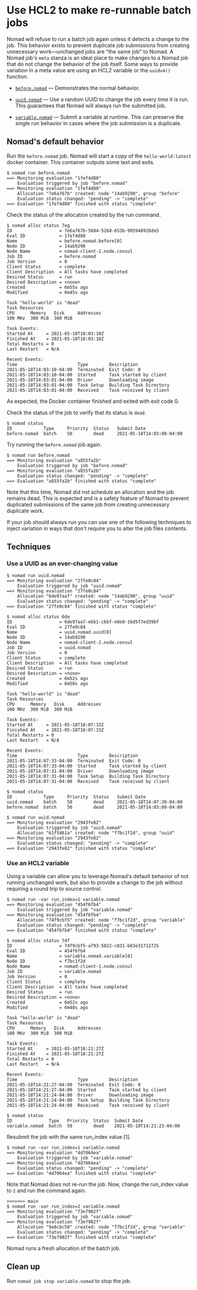 # Use HCL2 to make re-runnable batch jobs

Nomad will refuse to run a batch job again unless it detects a change to the job.
This behavior exists to prevent duplicate job submissions from creating unnecessary
work—unchanged jobs are "the same job" to Nomad. A Nomad job's `meta` stanza is
an ideal place to make changes to a Nomad job that do not change the behavior of
the job itself. Some ways to provide variation in a meta value are using an HCL2
variable or the `uuidv4()` function.

- [`before.nomad`] — Demonstrates the normal behavior.

- [`uuid.nomad`] — Use a random UUID to change the job every time it is run. This
  guarantees that Nomad will always run the submitted job.

- [`variable.nomad`] — Submit a variable at runtime. This can preserve the single
  run behavior in cases where the job submission is a duplicate.

## Nomad's default behavior

Run the `before.nomad` job. Nomad will start a copy of the 
`hello-world:latest` docker container. This container outputs some text and exits.

```
$ nomad run before.nomad
==> Monitoring evaluation "1fef4d80"
    Evaluation triggered by job "before.nomad"
==> Monitoring evaluation "1fef4d80"
    Allocation "7e6a767b" created: node "14ab9290", group "before"
    Evaluation status changed: "pending" -> "complete"
==> Evaluation "1fef4d80" finished with status "complete"
```

Check the status of the allocation created by the run command.

```
$ nomad alloc status 7eg   
ID                  = 7e6a767b-5604-5268-653b-905948928de5
Eval ID             = 1fef4d80
Name                = before.nomad.before[0]
Node ID             = 14ab9290
Node Name           = nomad-client-2.node.consul
Job ID              = before.nomad
Job Version         = 0
Client Status       = complete
Client Description  = All tasks have completed
Desired Status      = run
Desired Description = <none>
Created             = 6m55s ago
Modified            = 6m45s ago

Task "hello-world" is "dead"
Task Resources
CPU      Memory   Disk     Addresses
100 MHz  300 MiB  300 MiB  

Task Events:
Started At     = 2021-05-18T18:03:10Z
Finished At    = 2021-05-18T18:03:10Z
Total Restarts = 0
Last Restart   = N/A

Recent Events:
Time                       Type        Description
2021-05-18T14:03:10-04:00  Terminated  Exit Code: 0
2021-05-18T14:03:10-04:00  Started     Task started by client
2021-05-18T14:03:01-04:00  Driver      Downloading image
2021-05-18T14:03:01-04:00  Task Setup  Building Task Directory
2021-05-18T14:03:01-04:00  Received    Task received by client
```

As expected, the Docker container finished and exited with exit code 0.

Check the status of the job to verify that its status is `dead`.

```
$ nomad status             
ID            Type     Priority  Status   Submit Date
before.nomad  batch    50        dead     2021-05-18T14:03:00-04:00
```

Try running the `before.nomad` job again.

```
$ nomad run before.nomad
==> Monitoring evaluation "a855fa2b"
    Evaluation triggered by job "before.nomad"
==> Monitoring evaluation "a855fa2b"
    Evaluation status changed: "pending" -> "complete"
==> Evaluation "a855fa2b" finished with status "complete"
```

Note that this time, Nomad did not schedule an allocation and the
job remains dead. This is expected and is a safety feature of Nomad
to prevent duplicated submissions of the same job from creating
unnecessary duplicate work.

If your job should always run you can use one of the following
techniques to inject variation in ways that don't require you
to alter the job files contents.

## Techniques

### Use a UUID as an ever-changing value

```text
$ nomad run uuid.nomad 
==> Monitoring evaluation "27fe0c84"
    Evaluation triggered by job "uuid.nomad"
==> Monitoring evaluation "27fe0c84"
    Allocation "6de97aa7" created: node "14ab9290", group "uuid"
    Evaluation status changed: "pending" -> "complete"
==> Evaluation "27fe0c84" finished with status "complete"
```

```text
$ nomad alloc status 6de
ID                  = 6de97aa7-e6b1-c6bf-e8e0-16d5f7ed39bf
Eval ID             = 27fe0c84
Name                = uuid.nomad.uuid[0]
Node ID             = 14ab9290
Node Name           = nomad-client-2.node.consul
Job ID              = uuid.nomad
Job Version         = 0
Client Status       = complete
Client Description  = All tasks have completed
Desired Status      = run
Desired Description = <none>
Created             = 6m52s ago
Modified            = 6m50s ago

Task "hello-world" is "dead"
Task Resources
CPU      Memory   Disk     Addresses
100 MHz  300 MiB  300 MiB  

Task Events:
Started At     = 2021-05-18T18:07:33Z
Finished At    = 2021-05-18T18:07:33Z
Total Restarts = 0
Last Restart   = N/A

Recent Events:
Time                       Type        Description
2021-05-18T14:07:33-04:00  Terminated  Exit Code: 0
2021-05-18T14:07:33-04:00  Started     Task started by client
2021-05-18T14:07:31-04:00  Driver      Downloading image
2021-05-18T14:07:31-04:00  Task Setup  Building Task Directory
2021-05-18T14:07:31-04:00  Received    Task received by client
```

```text
$ nomad status          
ID            Type     Priority  Status   Submit Date
uuid.nomad    batch    50        dead     2021-05-18T14:07:30-04:00
before.nomad  batch    50        dead     2021-05-18T14:03:00-04:00
```

```text
$ nomad run uuid.nomad
==> Monitoring evaluation "2943fe82"
    Evaluation triggered by job "uuid.nomad"
    Allocation "61f5861a" created: node "f7bc1f2d", group "uuid"
==> Monitoring evaluation "2943fe82"
    Evaluation status changed: "pending" -> "complete"
==> Evaluation "2943fe82" finished with status "complete"
```

### Use an HCL2 variable

Using a variable can allow you to leverage Nomad's default behavior
of not running unchanged work, but also to provide a change to the
job without requiring a round trip to source control.

```text
$ nomad run -var run_index=1 variable.nomad
==> Monitoring evaluation "454f6fb4"
    Evaluation triggered by job "variable.nomad"
==> Monitoring evaluation "454f6fb4"
    Allocation "74f9cbf5" created: node "f7bc1f2d", group "variable"
    Evaluation status changed: "pending" -> "complete"
==> Evaluation "454f6fb4" finished with status "complete"
```

```text
$ nomad alloc status 74f                    
ID                  = 74f9cbf5-a793-5022-c831-b83e31712725
Eval ID             = 454f6fb4
Name                = variable.nomad.variable[0]
Node ID             = f7bc1f2d
Node Name           = nomad-client-1.node.consul
Job ID              = variable.nomad
Job Version         = 0
Client Status       = complete
Client Description  = All tasks have completed
Desired Status      = run
Desired Description = <none>
Created             = 6m52s ago
Modified            = 6m48s ago

Task "hello-world" is "dead"
Task Resources
CPU      Memory   Disk     Addresses
100 MHz  300 MiB  300 MiB  

Task Events:
Started At     = 2021-05-18T18:21:27Z
Finished At    = 2021-05-18T18:21:27Z
Total Restarts = 0
Last Restart   = N/A

Recent Events:
Time                       Type        Description
2021-05-18T14:21:27-04:00  Terminated  Exit Code: 0
2021-05-18T14:21:27-04:00  Started     Task started by client
2021-05-18T14:21:24-04:00  Driver      Downloading image
2021-05-18T14:21:24-04:00  Task Setup  Building Task Directory
2021-05-18T14:21:24-04:00  Received    Task received by client
```

```text
$ nomad status          
ID              Type   Priority  Status  Submit Date
variable.nomad  batch  50        dead    2021-05-18T14:21:23-04:00
```

Resubmit the job with the same run_index value [1].

```text
$ nomad run -var run_index=1 variable.nomad      
==> Monitoring evaluation "4d7064ea"
    Evaluation triggered by job "variable.nomad"
==> Monitoring evaluation "4d7064ea"
    Evaluation status changed: "pending" -> "complete"
==> Evaluation "4d7064ea" finished with status "complete"
```

Note that Nomad does not re-run the job. Now, change the
run_index value to `2` and run the command again.

```text
>>>>>>> main
$ nomad run -var run_index=2 variable.nomad
==> Monitoring evaluation "73e7902f"
    Evaluation triggered by job "variable.nomad"
==> Monitoring evaluation "73e7902f"
    Allocation "9e8cbc58" created: node "f7bc1f2d", group "variable"
    Evaluation status changed: "pending" -> "complete"
==> Evaluation "73e7902f" finished with status "complete"
```

Nomad runs a fresh allocation of the batch job.

## Clean up

Run `nomad job stop variable.nomad` to stop the job.

[`before.nomad`]: ./before.nomad
[`uuid.nomad`]: ./uuid.nomad
[`variable.nomad`]: ./variable.nomad

